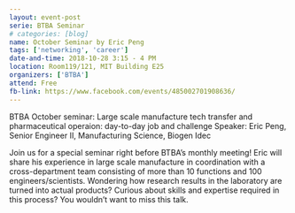 ```yaml
---
layout: event-post
serie: BTBA Seminar
# categories: [blog]
name: October Seminar by Eric Peng
tags: ['networking', 'career']
date-and-time: 2018-10-28 3:15 - 4 PM 
location: Room119/121, MIT Building E25
organizers: ['BTBA']
attend: Free
fb-link: https://www.facebook.com/events/485002701908636/
---
```

BTBA October seminar: Large scale manufacture tech transfer and pharmaceutical operaion: day-to-day job and challenge
Speaker: Eric Peng, Senior Engineer II, Manufacturing Science, Biogen Idec 

Join us for a special seminar right before BTBA’s monthly meeting! Eric will share his experience in large scale manufacture in coordination with a cross-department team consisting of more than 10 functions and 100 engineers/scientists. Wondering how research results in the laboratory are turned into actual products? Curious about skills and expertise required in this process? You wouldn’t want to miss this talk.